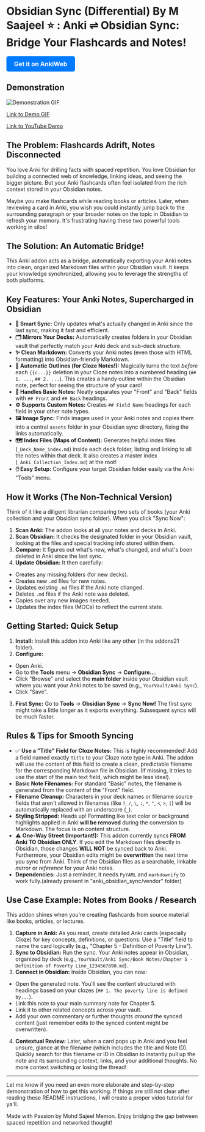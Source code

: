 # Obsidian Sync (Differential) By M Saajeel ⭐ : Anki ⇌ Obsidian Sync: Bridge Your Flashcards and Notes!

<a href="https://ankiweb.net/shared/info/1162061440?cb=1745843664504" target="_blank" style="display: inline-block; padding: 10px 20px; font-size: 16px; font-weight: bold; color: white; background-color: #007bff; text-align: center; border-radius: 5px; text-decoration: none;">Get it on AnkiWeb</a>

## Demonstration

![Demonstration GIF](demo.gif)

[Link to Demo GIF](demo.gif)

[Link to YouTube Demo](https://youtu.be/LcsV0cqd-6Y)

## The Problem: Flashcards Adrift, Notes Disconnected

You love Anki for drilling facts with spaced repetition. You love Obsidian for building a connected web of knowledge, linking ideas, and seeing the bigger picture. But your Anki flashcards often feel isolated from the rich context stored in your Obsidian notes.

Maybe you make flashcards while reading books or articles. Later, when reviewing a card in Anki, you wish you could instantly jump back to the surrounding paragraph or your broader notes on the topic in Obsidian to refresh your memory. It's frustrating having these two powerful tools working in silos!

## The Solution: An Automatic Bridge!

This Anki addon acts as a bridge, automatically exporting your Anki notes into clean, organized Markdown files within your Obsidian vault. It keeps your knowledge synchronized, allowing you to leverage the strengths of both platforms.

## Key Features: Your Anki Notes, Supercharged in Obsidian

- **🧠 Smart Sync:** Only updates what's actually changed in Anki since the last sync, making it fast and efficient.
- **🗂️ Mirrors Your Decks:** Automatically creates folders in your Obsidian vault that perfectly match your Anki deck and sub-deck structure.
- **✨ Clean Markdown:** Converts your Anki notes (even those with HTML formatting) into Obsidian-friendly Markdown.
- **📝 Automatic Outlines (for Cloze Notes!):** Magically turns the text *before* each `{{c...}}` deletion in your Cloze notes into a numbered heading (`## 1. ...`, `## 2. ...`). This creates a handy outline within the Obsidian note, perfect for seeing the structure of your card!
- **📄 Handles Basic Notes:** Neatly separates your "Front" and "Back" fields with `## Front` and `## Back` headings.
- **⚙️ Supports Custom Notes:** Creates `## Field Name` headings for each field in your other note types.
- **🖼️ Image Sync:** Finds images used in your Anki notes and copies them into a central `assets` folder in your Obsidian sync directory, fixing the links automatically.
- **🗺️ Index Files (Maps of Content):** Generates helpful index files (`_Deck_Name_index.md`) inside each deck folder, listing and linking to all the notes within that deck. It also creates a master index (`_Anki_Collection_Index.md`) at the root!
- **🖱️ Easy Setup:** Configure your target Obsidian folder easily via the Anki "Tools" menu.

## How it Works (The Non-Technical Version)

Think of it like a diligent librarian comparing two sets of books (your Anki collection and your Obsidian sync folder). When you click "Sync Now":

1. **Scan Anki:** The addon looks at all your notes and decks in Anki.
2. **Scan Obsidian:** It checks the designated folder in your Obsidian vault, looking at the files and special tracking info stored within them.
3. **Compare:** It figures out what's new, what's changed, and what's been deleted in Anki since the last sync.
4. **Update Obsidian:** It then carefully:
  - Creates any missing folders (for new decks).
  - Creates new `.md` files for new notes.
  - Updates existing `.md` files if the Anki note changed.
  - Deletes `.md` files if the Anki note was deleted.
  - Copies over any new images needed.
  - Updates the index files (MOCs) to reflect the current state.

## Getting Started: Quick Setup

1. **Install:** Install this addon into Anki like any other (in the addons21 folder).
2. **Configure:**
  - Open Anki.
  - Go to the **Tools** menu -> **Obsidian Sync** -> **Configure...**.
  - Click "Browse" and select the **main folder** inside your Obsidian vault where you want your Anki notes to be saved (e.g., `YourVault/Anki Sync`).
  - Click "Save".
3. **First Sync:** Go to **Tools** -> **Obsidian Sync** -> **Sync Now!** The first sync might take a little longer as it exports everything. Subsequent syncs will be much faster.

## Rules & Tips for Smooth Syncing

- ✅ **Use a "Title" Field for Cloze Notes:** This is highly recommended! Add a field named exactly `Title` to your Cloze note type in Anki. The addon will use the content of this field to create a clean, predictable filename for the corresponding Markdown file in Obsidian. (If missing, it tries to use the start of the main text field, which might be less ideal).
- **Basic Note Filenames:** For standard "Basic" notes, the filename is generated from the content of the "Front" field.
- **Filename Cleanup:** Characters in your deck names or filename source fields that aren't allowed in filenames (like `?`, `/`, `\`, `:`, `*`, `"`, `<`, `>`, `|`) will be automatically replaced with an underscore (`_`).
- **Styling Stripped:** Heads up! Formatting like text color or background highlights applied in Anki **will be removed** during the conversion to Markdown. The focus is on content structure.
- ⚠️ **One-Way Street (Important!):** This addon currently syncs **FROM Anki TO Obsidian ONLY**. If you edit the Markdown files directly in Obsidian, those changes **WILL NOT** be synced back to Anki. Furthermore, your Obsidian edits might be **overwritten** the next time you sync from Anki. Think of the Obsidian files as a searchable, linkable *mirror* or *reference* for your Anki notes.
- **Dependencies:** Just a reminder, it needs `PyYAML` and `markdownify` to work fully.(already present in "anki_obsidian_sync/vendor" folder)

## Use Case Example: Notes from Books / Research

This addon shines when you're creating flashcards from source material like books, articles, or lectures.

1. **Capture in Anki:** As you read, create detailed Anki cards (especially Cloze) for key concepts, definitions, or questions. Use a "Title" field to name the card logically (e.g., "Chapter 5 - Definition of Poverty Line").
2. **Sync to Obsidian:** Run the sync. Your Anki notes appear in Obsidian, organized by deck (e.g., `YourVault/Anki Sync/Book Notes/Chapter 5 - Definition of Poverty Line_1234567890.md`).
3. **Connect in Obsidian:** Inside Obsidian, you can now:
  - Open the generated note. You'll see the content structured with headings based on your clozes (`## 1. The poverty line is defined by...`).
  - Link this note to your main summary note for Chapter 5.
  - Link it to other related concepts across your vault.
  - Add your own commentary or further thoughts *around* the synced content (just remember edits *to* the synced content might be overwritten).
4. **Contextual Review:** Later, when a card pops up in Anki and you feel unsure, glance at the filename (which includes the title and Note ID). Quickly search for this filename or ID in Obsidian to instantly pull up the note and its surrounding context, links, and your additional thoughts. No more context switching or losing the thread!

---

Let me know if you need an even more elaborate and step-by-step demonstration of how to get this working. If things are still not clear after reading these README instructions, I will create a proper video tutorial for ya'll.

Made with Passion by Mohd Sajeel Memon.
Enjoy bridging the gap between spaced repetition and networked thought!